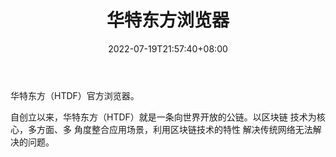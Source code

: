 ﻿---
weight: 
title: "华特东方浏览器"
description: "华特东方（HTDF）官方浏览器"
date: 2022-07-19T21:57:40+08:00
lastmod: 2022-07-19T16:45:40+08:00
draft: false
authors: ["浮尘"]
featuredImage: "468468764.png"
link: "https://www.orientwalt.com/"
tags: ["区块链浏览器","华特东方浏览器"]
categories: ["navigation"]
navigation: ["区块链浏览器"]
lightgallery: true
toc: true
pinned: false
recommend: false
recommend1: false
---
华特东方（HTDF）官方浏览器。

自创立以来，华特东方（HTDF）就是一条向世界开放的公链。以区块链
技术为核心，多方面、多
角度整合应用场景，利用区块链技术的特性
解决传统网络无法解决的问题。